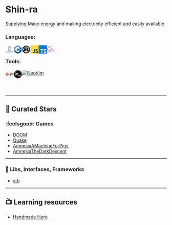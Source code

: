 # Shin-ra
Supplying Mako energy and making electricity efficient and easily available.
<br />

### Languages:

[<img align="left" alt="C" width="26px" src="https://raw.githubusercontent.com/github/explore/80688e429a7d4ef2fca1e82350fe8e3517d3494d/topics/c/c.png" />][C]
[<img align="left" alt="C++" width="26px" src="https://raw.githubusercontent.com/github/explore/80688e429a7d4ef2fca1e82350fe8e3517d3494d/topics/cpp/cpp.png" />][Cpp]
[<img align="left" alt="Rust" width="26px" src="https://raw.githubusercontent.com/github/explore/80688e429a7d4ef2fca1e82350fe8e3517d3494d/topics/rust/rust.png" />][Rust]
[<img align="left" alt="JavaScript" width="26px" src="https://raw.githubusercontent.com/github/explore/80688e429a7d4ef2fca1e82350fe8e3517d3494d/topics/javascript/javascript.png" />][JavaScript]
[<img align="left" alt="TypeScript" width="26px" src="https://raw.githubusercontent.com/github/explore/80688e429a7d4ef2fca1e82350fe8e3517d3494d/topics/typescript/typescript.png" />][TypeScript]
[<img align="left" alt="Sass" width="26px" src="https://raw.githubusercontent.com/github/explore/80688e429a7d4ef2fca1e82350fe8e3517d3494d/topics/sass/sass.png" />][Sass]

<br />

### Tools:

[<img align="left-center" alt="NeoVim" width="46px" src="https://raw.githubusercontent.com/neovim/neovim.github.io/master/logos/neovim-logo-300x87.png" />][neovim]
[<img align="left" alt="Git" width="26px" src="https://raw.githubusercontent.com/github/explore/80688e429a7d4ef2fca1e82350fe8e3517d3494d/topics/git/git.png" />][Git]
[<img align="left" alt="Terminal" width="26px" src="https://raw.githubusercontent.com/github/explore/80688e429a7d4ef2fca1e82350fe8e3517d3494d/topics/terminal/terminal.png" />][Terminal]

<br />
<br />

---

## :star2: Curated Stars

### :feelsgood: Games
<!-- GAME:START -->
- [DOOM](https://github.com/id-Software/DOOM-3)
- [Quake](https://github.com/id-Software/Quake)
- [AmnesiaAMachineForPigs](https://github.com/FrictionalGames/AmnesiaAMachineForPigs)
- [AmnesiaTheDarkDescent](https://github.com/FrictionalGames/AmnesiaTheDarkDescent)
<!-- GAME:END -->

---

### 📕 Libs, Interfaces, Frameworks

<!-- LIB:START -->
- [stb](https://github.com/nothings/stb)
<!-- LIB:END -->

---

## 📺 Learning resources

<!-- LEARN:START -->
- [Handmade Hero](https://handmadehero.org/watch)
<!-- LEARN:END -->

[C]: https://github.com/topics/c 
[Cpp]: https://github.com/topics/cpp 
[Rust]: https://github.com/rust-lang/rust 
[JavaScript]: https://github.com/topics/javascript 
[TypeScript]: https://github.com/microsoft/TypeScript 
[Sass]: https://github.com/sass/sass 

[neovim]: https://github.com/neovim/neovim 
[Git]: https://gitlab.com/ 
[Terminal]: https://github.com/Maximus5/ConEmu 

